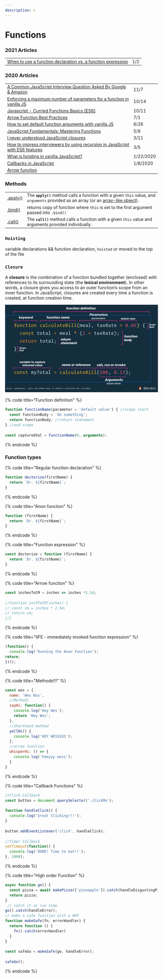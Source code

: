 ```yaml
---
description: c
---
```


# Functions

### 2021 Articles

|  |  |
| :--- | :--- |
| [When to use a function declaration vs. a function expression](https://medium.com/free-code-camp/when-to-use-a-function-declarations-vs-a-function-expression-70f15152a0a0) | 1/2 |

### 2020 Articles

|  |  |
| :--- | :--- |
| [A Common JavaScript Interview Question Asked By Google & Amazon](https://medium.com/javascript-in-plain-english/a-common-javascript-interview-question-asked-by-google-amazon-f18a260dabde) | 11/7 |
| [Enforcing a maximum number of parameters for a function in vanilla JS](https://gomakethings.com/enforcing-a-maximum-number-of-parameters-for-a-function-in-vanilla-js/) | 10/14 |
| [Javascript - Curried Functions Basics \[ES6\]](https://medium.com/dev-genius/javascript-curried-functions-basics-es6-4831394841b6) | 10/11 |
| [Arrow Function Best Practices](https://zellwk.com/blog/arrow-function-best-practices/?ck_subscriber_id=420572458) | 7/1 |
| [How to set default function arguments with vanilla JS](https://gomakethings.com/how-to-set-default-function-arguments-with-vanilla-js/?mc_cid=a7ea7d7fc6&mc_eid=[UNIQID]) | 6/26 |
| [JavaScript Fundamentals: Mastering Functions](https://itnext.io/javascript-fundamentals-mastering-functions-351594da10f5) | 5/9 |
| [I never understood JavaScript closures](http://pop.frontendweekly.co/ZZDFJ3?utm_campaign=Frontend%2BWeekly&utm_medium=email&utm_source=Frontend_Weekly_193) | 3/11 |
| [How to impress interviewers by using recursion in JavaScript with ES6 features](https://medium.com/free-code-camp/how-to-impress-interviewers-by-using-recursion-in-javascript-with-es6-features-a14c763110d7) | 3/5 |
| [What is hoisting in vanilla JavaScript?](https://gomakethings.com/what-is-hoisting-in-vanilla-javascript/?mc_cid=1303dffebc&mc_eid=e9174ba77f) | 1/22/2020 |
| [Callbacks in JavaScript](https://zellwk.com/blog/callbacks/?ck_subscriber_id=420572458) | 1/8/2020 |
| [Arrow function](https://developer.mozilla.org/en-US/docs/Web/JavaScript/Reference/Functions/Arrow_functions) |  |

### Methods

|  |  |
| :--- | :--- |
| [.apply\(\)](https://developer.mozilla.org/en-US/docs/Web/JavaScript/Reference/Global_Objects/Function/apply) | The **`apply()`** method calls a function with a given `this` value, and `arguments` provided as an array \(or an [array-like object](https://developer.mozilla.org/en-US/docs/Web/JavaScript/Guide/Indexed_collections#Working_with_array-like_objects)\).  |
| [.bind\(\)](https://developer.mozilla.org/en-US/docs/Web/JavaScript/Reference/Global_Objects/Function/bind) | returns copy of function where `this` is set to the first argument passed into `.bind()` |
| [.call\(\)](https://developer.mozilla.org/en-US/docs/Web/JavaScript/Reference/Global_Objects/Function/call) | The **`call()`** method calls a function with a given `this` value and arguments provided individually. |

### `Hoisting` 

variable declarations  && function declaration, `hoisted` or moved to the top of the file

### `Closure`

A **closure** is the combination of a function bundled together \(enclosed\) with references to its surrounding state \(the **lexical environment**\). In other words, a closure gives you access to an outer function’s scope from an inner function. In JavaScript, closures are created every time a function is created, at function creation time.

![](../.gitbook/assets/screen-shot-2019-12-16-at-11.20.52-am.png)

{% code title="Function definition" %}
```javascript
function functionName(parameter = 'default value') { //scope start
  const functionBody = 'do something';
  return functionBody; //return statement
} //end scope

const capturedVal = functionName(0, arguments);
```
{% endcode %}

### Function types

{% code title="Regular function declaration" %}
```javascript
function doctorize(firstName) {
  return `Dr. ${firstName}`;
}
```
{% endcode %}

{% code title="Anon function" %}
```javascript
function (firstName) {
  return `Dr. ${firstName}`;
}
```
{% endcode %}

{% code title="Function expression" %}
```javascript
const doctorize = function (firstName) {
  return `Dr. ${firstName}`;
}
```
{% endcode %}

{% code title="Arrow function" %}
```javascript
const inchesToCM = inches => inches *2.54;

//function inchToCM(inches) {
// const cm = inches * 2.54;
// return cm;
//}
```
{% endcode %}

{% code title="IIFE - immediately invoked function expression" %}
```javascript
(function() {
  console.log('Running the Anon function');
return;
})();
```
{% endcode %}

{% code title="Methods!!!" %}
```javascript
const wes = {
  name: 'Wes Bos',
  //Method!
  sayHi: function() {
    console.log('Hey Wes');
    return 'Hey Wes';
  },
  //Shorthand method
  yellHi() {
    console.log('HEY WESSSSS');
  },
  //arrow function
  whisperHi: () => {
    console.log('heeyyy wess');
  }
}
```
{% endcode %}

{% code title="Callback Functions" %}
```javascript
//Click Callback
const button = document.querySelector('.clickMe');

function handleClick() {
  console.log('Great Clicking!!!');
}

button.addEventListener('click', handleClick);

//Timer Callback
setTimeout(function() {
  console.log('DONE! Time to eat!!');
}, 1000);
```
{% endcode %}

{% code title="High order Function" %}
```javascript
async function go() {
  const pizza = await makePizza(['pineapple']).catch(handleDisgustingPizza);
  return pizza;
}
 // catch it at run time
go().catch(handleError);
// make a safe function with a HOF
function makeSafe(fn, errorHandler) {
  return function () {
    fn().catch(errorHandler)
  }
}

const safeGo = makeSafe(go, handleError);

safeGo();
```
{% endcode %}

